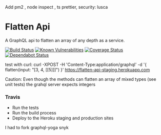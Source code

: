 Add pm2 , node inspect , ts prettier, security: lusca
# Flatten Api

A GraphQL api to flatten an array of any depth as a service.

[![Build Status](https://travis-ci.org/bstenm/flatten.svg?branch=master)](https://travis-ci.org/bstenm/flatten) [![Known Vulnerabilities](https://snyk.io/test/github/bstenm/flatten/badge.svg?targetFile=package.json)](https://snyk.io/test/github/bstenm/flatten?targetFile=package.json) [![Coverage Status](https://coveralls.io/repos/github/bstenm/flatten/badge.svg?branch=master)](https://coveralls.io/github/bstenm/flatten?branch=master) [![Dependabot Status](https://api.dependabot.com/badges/status?host=github&repo=bstenm/flatten)](https://dependabot.com)

test with curl:
 curl -XPOST -H 'Content-Type:application/graphql'  -d '{ flatten(input: "[3, 4, [[5]]]") }' https://flatten-api-staging.herokuapp.com

Caution: Even though the methods can flatten an array of mixed types (see unit tests) the grahql server expects integers

### Travis

- Run the tests
- Run the build process
- Deploy to the Heroku staging and production sites

I had to fork graphql-yoga snyk